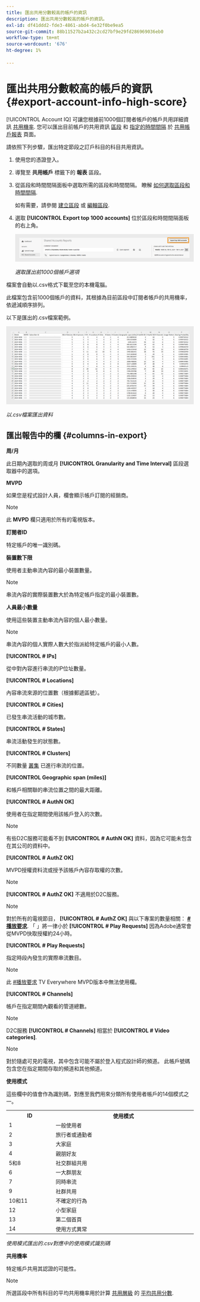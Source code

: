 ```yaml
---
title: 匯出共用分數較高的帳戶的資訊
description: 匯出共用分數較高的帳戶的資訊。
exl-id: df41ddd2-fde3-4861-abd4-6e32f0be9ea5
source-git-commit: 88b11527b2a432c2cd27bf9e29fd286969036eb0
workflow-type: tm+mt
source-wordcount: '676'
ht-degree: 1%

---
```


# 匯出共用分數較高的帳戶的資訊 {#export-account-info-high-score}

[!UICONTROL Account IQ] 可讓您根據前1000個訂閱者帳戶的帳戶共用詳細資訊 [共用機率](/help/accountiq/product-concepts.md#account-sharing-probability-def). 您可以匯出目前帳戶的共用資訊 [區段](/help/accountiq/product-concepts.md#segment-def) 和 [指定的時間間隔](/help/accountiq/product-concepts.md#time-interval-def) 於 [共用帳戶報表](/help/accountiq/shared-acc-reports.md) 頁面。

請依照下列步驟，匯出特定節段之訂戶科目的科目共用資訊。

1. 使用您的憑證登入。
1. 導覽至 **共用帳戶** 標籤下的 **報表** 區段。
1. 從區段和時間間隔面板中選取所需的區段和時間間隔。 瞭解 [如何選取區段和時間間隔](segments-timeinterval.md).

   如有需要，請參閱 [建立區段](work-with-segments.md#create-new-segment) 或 [編輯區段](work-with-segments.md#edit-segment).

1. 選取 **[!UICONTROL Export top 1000 accounts]** 位於區段和時間間隔面板的右上角。

   ![匯出前1000個帳戶](assets/export-top-1000-accounts.png)

   *選取匯出前1000個帳戶選項*

檔案會自動以.csv格式下載至您的本機電腦。

此檔案包含前1000個帳戶的資料，其根據為目前區段中訂閱者帳戶的共用機率，依遞減順序排列。

以下是匯出的.csv檔案範例。

![以.csv檔案匯出的資料](assets/exported-csv.png)

*以.csv檔案匯出資料*

## 匯出報告中的欄 {#columns-in-export}

**周/月**

此日期內選取的周或月 **[!UICONTROL Granularity and Time Interval]** 區段選取器中的選項。

**MVPD**

如果您是程式設計人員，欄會顯示帳戶訂閱的經銷商。

>[!NOTE]
>
> 此 **MVPD** 欄只適用於所有的電視版本。

**訂閱者ID**

特定帳戶的唯一識別碼。

**裝置數下限**

使用者主動串流內容的最小裝置數量。

>[!NOTE]
>
>串流內容的實際裝置數大於為特定帳戶指定的最小裝置數。

**人員最小數量**

使用這些裝置主動串流內容的個人最小數量。

>[!NOTE]
>
>串流內容的個人實際人數大於指派給特定帳戶的最小人數。

**[!UICONTROL # IPs]**

從中對內容進行串流的IP位址數量。

**[!UICONTROL # Locations]**

內容串流來源的位置數（根據郵遞區號）。

**[!UICONTROL # Cities]**

已發生串流活動的城市數。

**[!UICONTROL # States]**

串流活動發生的狀態數。

**[!UICONTROL # Clusters]**

不同數量 [叢集](/help/accountiq/product-concepts.md#cluster-def) 已進行串流的位置。

**[!UICONTROL Geographic span (miles)]**

和帳戶相關聯的串流位置之間的最大距離。

**[!UICONTROL # AuthN OK]**

使用者在指定期間使用該帳戶登入的次數。

>[!NOTE]
>
> 有些D2C服務可能看不到 **[!UICONTROL # AuthN OK]** 資料，因為它可能未包含在其公司的資料中。

**[!UICONTROL # AuthZ OK]**

MVPD授權資料流或授予該帳戶內容存取權的次數。

>[!NOTE]
>
>**[!UICONTROL # AuthZ OK]** 不適用於D2C服務。

>[!NOTE]
>
>對於所有的電視節目， **[!UICONTROL # AuthZ OK]** 與以下專案的數量相關： **[#播放要求](/help/accountiq/product-concepts.md##play-requests-def)**. 「 」將一律小於 **[!UICONTROL # Play Requests]** 因為Adobe通常會從MVPD快取授權約24小時。


**[!UICONTROL # Play Requests]**

指定時段內發生的實際串流數目。

>[!NOTE]
>
>此 [#播放要求](/help/accountiq/product-concepts.md##play-requests-def) TV Everywhere MVPD版本中無法使用欄。

**[!UICONTROL # Channels]**

帳戶在指定期間內觀看的管道總數。

>[!NOTE]
>
> D2C服務 **[!UICONTROL # Channels]** 相當於 **[!UICONTROL # Video categories]**.

>[!NOTE]
>
>對於隨處可見的電視，其中包含可能不屬於登入程式設計師的頻道。 此帳戶號碼包含您在指定期間存取的頻道和其他頻道。


**使用模式**

這些欄中的值會作為識別碼，對應至我們用來分類所有使用者帳戶的14個模式之一。

<table>
    <tbody>
      <tr>
        <th style="width:10%">ID</th>
        <th style="width:30%">使用模式</th>
      </tr>
      <tr>
        <td>1</td>
        <td>一般使用者</td>
      </tr>
      <tr>
        <td>2</td>
        <td>旅行者或通勤者</td>
      </tr>
      <tr>
        <td>3</td>
        <td>大家庭</td>
      </tr>
      <tr>
        <td>4</td>
        <td>親朋好友</td>
      </tr>
      </tr>
         <td>5和8</td>
         <td>社交群組共用</td>
      </tr>
      </tr>
         <td>6</td>
         <td>一大群朋友</td>
      </tr>
      </tr>
         <td>7</td>
         <td>同時串流</td>
      </tr>
      </tr>
         <td>9</td>
         <td>社群共用</td>
      </tr>
      </tr>
         <td>10和11</td>
         <td>不確定的行為</td>
      </tr>
      </tr>
         <td>12</td>
         <td>小型家庭</td>
      </tr>
      </tr>
         <td>13</td>
         <td>第二個首頁 </td>
      </tr>
      </tr>
         <td>14</td>
         <td>使用方式異常</td>
      </tr>
    </tbody>
  </table>

*使用模式匯出的.csv對應中的使用模式識別碼*

**共用機率**

特定帳戶共用其認證的可能性。

>[!NOTE]
>
> 所選區段中所有科目的平均共用機率用於計算 [共用層級](/help/accountiq/data-panels.md#sharing-level) 的 [平均共用分數](/help/accountiq/data-panels.md#aggregated-sharing).

